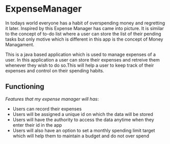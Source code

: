 
# ExpenseManager
In todays world everyone has a habit of overspending money and regretting it later. Inspired by this Expense Manager has 
came into picture. It is similar to the concept of to-do list where a user can store the list of their pending tasks but
only motive which is different in this app is the concept of Money Managament.

This is a java based application which is used to manage expenses of a user.
In this application a user can store their expenses and retreive them whenever 
they wish to do so.This will help a user to keep track of their expenses 
and control on their spending habits.

## Functioning

*Features that my expense manager will has*:
- Users can record their expenses
- Users will be assigned a unique id on which the data will be stored
- Users will have the authority to access the data anytime when they enter their id in the app
- Users will also have an option to set a monthly spending limit target which will help them to maintain a budget and
do not over spend 